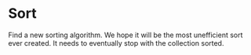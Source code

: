 # Sort

Find a new sorting algorithm. We hope it will be the most unefficient sort ever created. It needs to eventually stop with the collection sorted.
